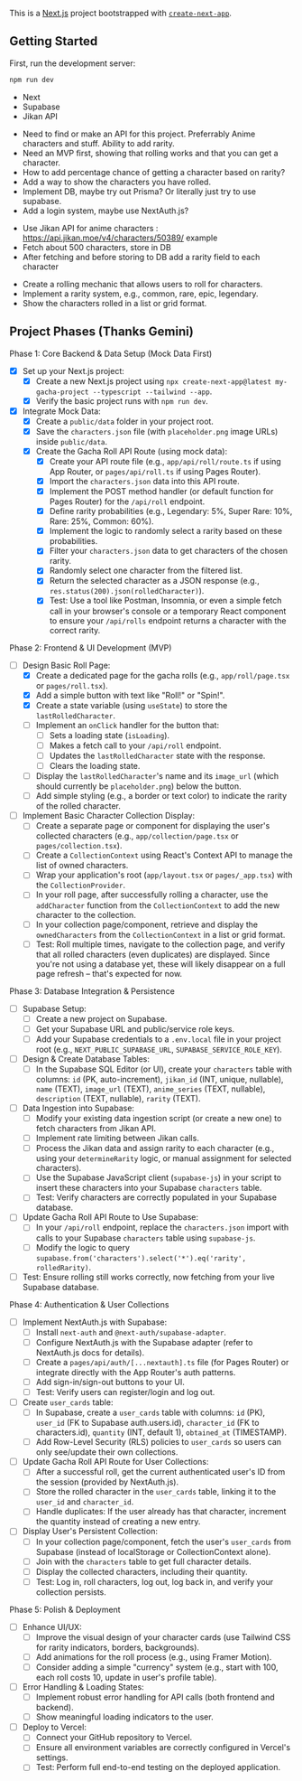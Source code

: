 This is a [Next.js](https://nextjs.org) project bootstrapped with [`create-next-app`](https://nextjs.org/docs/app/api-reference/cli/create-next-app).

## Getting Started

First, run the development server:

```bash
npm run dev
```

<!-- To build with -->
- Next
- Supabase
- Jikan API

<!-- TODO -->
- Need to find or make an API for this project. Preferrably Anime characters and stuff. Ability to add rarity.
- Need an MVP first, showing that rolling works and that you can get a character.
- How to add percentage chance of getting a character based on rarity?
- Add a way to show the characters you have rolled.
- Implement DB, maybe try out Prisma? Or literally just try to use supabase.
- Add a login system, maybe use NextAuth.js?

<!-- Some notes for backend stuff -->
- Use Jikan API for anime characters : https://api.jikan.moe/v4/characters/50389/ example
- Fetch about 500 characters, store in DB
- After fetching and before storing to DB add a rarity field to each character

<!-- Some notes for gacha mechanics -->
- Create a rolling mechanic that allows users to roll for characters.
- Implement a rarity system, e.g., common, rare, epic, legendary.
- Show the characters rolled in a list or grid format.


## Project Phases (Thanks Gemini)


Phase 1: Core Backend & Data Setup (Mock Data First)
- [x] Set up your Next.js project:
    - [x] Create a new Next.js project using `npx create-next-app@latest my-gacha-project --typescript --tailwind --app`.
    - [x] Verify the basic project runs with `npm run dev`.
- [x] Integrate Mock Data:
    - [x] Create a `public/data` folder in your project root.
    - [x] Save the `characters.json` file (with `placeholder.png` image URLs) inside `public/data`.
    - [x] Create the Gacha Roll API Route (using mock data):
        - [x] Create your API route file (e.g., `app/api/roll/route.ts` if using App Router, or `pages/api/roll.ts` if using Pages Router).
        - [x] Import the `characters.json` data into this API route.
        - [x] Implement the POST method handler (or default function for Pages Router) for the `/api/roll` endpoint.
        - [x] Define rarity probabilities (e.g., Legendary: 5%, Super Rare: 10%, Rare: 25%, Common: 60%).
        - [x] Implement the logic to randomly select a rarity based on these probabilities.
        - [x] Filter your `characters.json` data to get characters of the chosen rarity.
        - [x] Randomly select one character from the filtered list.
        - [x] Return the selected character as a JSON response (e.g., `res.status(200).json(rolledCharacter)`).
        - [x] Test: Use a tool like Postman, Insomnia, or even a simple fetch call in your browser's console or a temporary React component to ensure your `/api/rolls` endpoint returns a character with the correct rarity.

Phase 2: Frontend & UI Development (MVP)
- [ ] Design Basic Roll Page:
    - [x] Create a dedicated page for the gacha rolls (e.g., `app/roll/page.tsx` or `pages/roll.tsx`).
    - [x] Add a simple button with text like "Roll!" or "Spin!".
    - [x] Create a state variable (using `useState`) to store the `lastRolledCharacter`.
    - [ ] Implement an `onClick` handler for the button that:
        - [ ] Sets a loading state (`isLoading`).
        - [ ] Makes a fetch call to your `/api/roll` endpoint.
        - [ ] Updates the `lastRolledCharacter` state with the response.
        - [ ] Clears the loading state.
    - [ ] Display the `lastRolledCharacter`'s name and its `image_url` (which should currently be `placeholder.png`) below the button.
    - [ ] Add simple styling (e.g., a border or text color) to indicate the rarity of the rolled character.
- [ ] Implement Basic Character Collection Display:
    - [ ] Create a separate page or component for displaying the user's collected characters (e.g., `app/collection/page.tsx` or `pages/collection.tsx`).
    - [ ] Create a `CollectionContext` using React's Context API to manage the list of owned characters.
    - [ ] Wrap your application's root (`app/layout.tsx` or `pages/_app.tsx`) with the `CollectionProvider`.
    - [ ] In your roll page, after successfully rolling a character, use the `addCharacter` function from the `CollectionContext` to add the new character to the collection.
    - [ ] In your collection page/component, retrieve and display the `ownedCharacters` from the `CollectionContext` in a list or grid format.
    - [ ] Test: Roll multiple times, navigate to the collection page, and verify that all rolled characters (even duplicates) are displayed. Since you're not using a database yet, these will likely disappear on a full page refresh – that's expected for now.

Phase 3: Database Integration & Persistence
- [ ] Supabase Setup:
    - [ ] Create a new project on Supabase.
    - [ ] Get your Supabase URL and public/service role keys.
    - [ ] Add your Supabase credentials to a `.env.local` file in your project root (e.g., `NEXT_PUBLIC_SUPABASE_URL`, `SUPABASE_SERVICE_ROLE_KEY`).
- [ ] Design & Create Database Tables:
    - [ ] In the Supabase SQL Editor (or UI), create your `characters` table with columns: `id` (PK, auto-increment), `jikan_id` (INT, unique, nullable), `name` (TEXT), `image_url` (TEXT), `anime_series` (TEXT, nullable), `description` (TEXT, nullable), `rarity` (TEXT).
- [ ] Data Ingestion into Supabase:
    - [ ] Modify your existing data ingestion script (or create a new one) to fetch characters from Jikan API.
    - [ ] Implement rate limiting between Jikan calls.
    - [ ] Process the Jikan data and assign rarity to each character (e.g., using your `determineRarity` logic, or manual assignment for selected characters).
    - [ ] Use the Supabase JavaScript client (`supabase-js`) in your script to insert these characters into your Supabase `characters` table.
    - [ ] Test: Verify characters are correctly populated in your Supabase database.
- [ ] Update Gacha Roll API Route to Use Supabase:
    - [ ] In your `/api/roll` endpoint, replace the `characters.json` import with calls to your Supabase `characters` table using `supabase-js`.
    - [ ] Modify the logic to query `supabase.from('characters').select('*').eq('rarity', rolledRarity)`.
- [ ] Test: Ensure rolling still works correctly, now fetching from your live Supabase database.

Phase 4: Authentication & User Collections
- [ ] Implement NextAuth.js with Supabase:
    - [ ] Install `next-auth` and `@next-auth/supabase-adapter`.
    - [ ] Configure NextAuth.js with the Supabase adapter (refer to NextAuth.js docs for details).
    - [ ] Create a `pages/api/auth/[...nextauth].ts` file (for Pages Router) or integrate directly with the App Router's auth patterns.
    - [ ] Add sign-in/sign-out buttons to your UI.
    - [ ] Test: Verify users can register/login and log out.
- [ ] Create `user_cards` table:
    - [ ] In Supabase, create a `user_cards` table with columns: `id` (PK), `user_id` (FK to Supabase auth.users.id), `character_id` (FK to characters.id), `quantity` (INT, default 1), `obtained_at` (TIMESTAMP).
    - [ ] Add Row-Level Security (RLS) policies to `user_cards` so users can only see/update their own collections.
- [ ] Update Gacha Roll API Route for User Collections:
    - [ ] After a successful roll, get the current authenticated user's ID from the session (provided by NextAuth.js).
    - [ ] Store the rolled character in the `user_cards` table, linking it to the `user_id` and `character_id`.
    - [ ] Handle duplicates: If the user already has that character, increment the quantity instead of creating a new entry.
- [ ] Display User's Persistent Collection:
    - [ ] In your collection page/component, fetch the user's `user_cards` from Supabase (instead of localStorage or CollectionContext alone).
    - [ ] Join with the `characters` table to get full character details.
    - [ ] Display the collected characters, including their quantity.
    - [ ] Test: Log in, roll characters, log out, log back in, and verify your collection persists.

Phase 5: Polish & Deployment
- [ ] Enhance UI/UX:
    - [ ] Improve the visual design of your character cards (use Tailwind CSS for rarity indicators, borders, backgrounds).
    - [ ] Add animations for the roll process (e.g., using Framer Motion).
    - [ ] Consider adding a simple "currency" system (e.g., start with 100, each roll costs 10, update in user's profile table).
- [ ] Error Handling & Loading States:
    - [ ] Implement robust error handling for API calls (both frontend and backend).
    - [ ] Show meaningful loading indicators to the user.
- [ ] Deploy to Vercel:
    - [ ] Connect your GitHub repository to Vercel.
    - [ ] Ensure all environment variables are correctly configured in Vercel's settings.
    - [ ] Test: Perform full end-to-end testing on the deployed application.